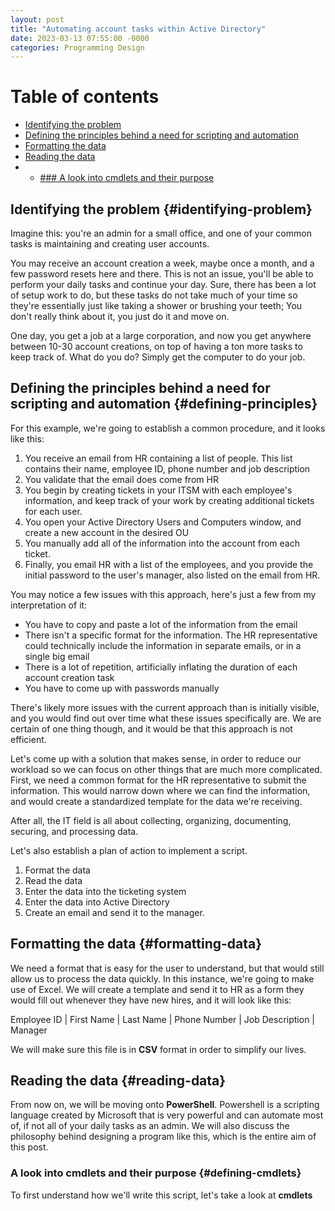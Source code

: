 ```yaml
---
layout: post
title: "Automating account tasks within Active Directory"
date: 2023-03-13 07:55:00 -0000
categories: Programming Design
---
```


# Table of contents

- [Identifying the problem](#Identifying-problem)
- [Defining the principles behind a need for scripting and automation](#defining-principles)
- [Formatting the data](#formatting-data)
- [Reading the data](#reading-data)
- - [### A look into cmdlets and their purpose](#defining-cmdlets)

## Identifying the problem {#identifying-problem}

Imagine this: you're an admin for a small office, and one of your common tasks is maintaining and creating user accounts.

You may receive an account creation a week, maybe once a month, and a few password resets here and there. This is not an issue, you'll be able to perform your daily tasks and continue your day. Sure, there has been a lot of setup work to do, but these tasks do not take much of your time so they're essentially just like taking a shower or brushing your teeth; You don't really think about it, you just do it and move on.

One day, you get a job at a large corporation, and now you get anywhere between 10-30 account creations, on top of having a ton more tasks to keep track of. What do you do? Simply get the computer to do your job.

## Defining the principles behind a need for scripting and automation {#defining-principles}

For this example, we're going to establish a common procedure, and it looks like this:

1. You receive an email from HR containing a list of people. This list contains their name, employee ID, phone number and job description
2. You validate that the email does come from HR
3. You begin by creating tickets in your ITSM with each employee's information, and keep track of your work by creating additional tickets for each user.
4. You open your Active Directory Users and Computers window, and create a new account in the desired OU
5. You manually add all of the information into the account from each ticket.
6. Finally, you email HR with a list of the employees, and you provide the initial password to the user's manager, also listed on the email from HR.

You may notice a few issues with this approach, here's just a few from my interpretation of it:

- You have to copy and paste a lot of the information from the email
- There isn't a specific format for the information. The HR representative could technically include the information in separate emails, or in a single big email
- There is a lot of repetition, artificially inflating the duration of each account creation task
- You have to come up with passwords manually

There's likely more issues with the current approach than is initially visible, and you would find out over time what these issues specifically are. We are certain of one thing though, and it would be that this approach is not efficient.

Let's come up with a solution that makes sense, in order to reduce our workload so we can focus on other things that are much more complicated. First, we need a common format for the HR representative to submit the information. This would narrow down where we can find the information, and would create a standardized template for the data we're receiving.

After all, the IT field is all about collecting, organizing, documenting, securing, and processing data.

Let's also establish a plan of action to implement a script.

1. Format the data
2. Read the data
3. Enter the data into the ticketing system
4. Enter the data into Active Directory
5. Create an email and send it to the manager.

## Formatting the data {#formatting-data}

We need a format that is easy for the user to understand, but that would still allow us to process the data quickly. In this instance, we're going to make use of Excel. We will create a template and send it to HR as a form they would fill out whenever they have new hires, and it will look like this:

Employee ID | First Name | Last Name | Phone Number | Job Description | Manager

We will make sure this file is in **CSV** format in order to simplify our lives. 

## Reading the data {#reading-data}

From now on, we will be moving onto **PowerShell**. Powershell is a scripting language created by Microsoft that is very powerful and can automate most of, if not all of your daily tasks as an admin. We will also discuss the philosophy behind designing a program like this, which is the entire aim of this post.

### A look into cmdlets and their purpose {#defining-cmdlets}

To first understand how we'll write this script, let's take a look at **cmdlets**


